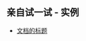 ## 亲自试一试 - 实例

- [文档的标题](http://www.w3school.com.cn/tiy/t.asp?f=html_title)

  <title> 标题定义文档的标题。

- [所有链接一个目标](http://www.w3school.com.cn/tiy/t.asp?f=html_base)

  如何使用 base 标签使页面中的所有标签在新窗口中打开。

- [文档描述](http://www.w3school.com.cn/tiy/t.asp?f=html_meta)

  使用 <meta> 元素来描述文档。

- [文档关键词](http://www.w3school.com.cn/tiy/t.asp?f=html_keywords)

  使用 <meta> 元素来定义文档的关键词。

- [重定向用户](http://www.w3school.com.cn/tiy/t.asp?f=html_redirect)

  如何把用户重定向到新的网址。

## HTML <head> 元素

<head> 元素是所有头部元素的容器。<head> 内的元素可包含脚本，指示浏览器在何处可以找到样式表，提供元信息，等等。

以下标签都可以添加到 head 部分：<title>、<base>、<link>、<meta>、<script> 以及 <style>。

## HTML <title> 元素

<title> 标签定义文档的标题。

title 元素在所有 HTML/XHTML 文档中都是必需的。

title 元素能够：

- 定义浏览器工具栏中的标题
- 提供页面被添加到收藏夹时显示的标题
- 显示在搜索引擎结果中的页面标题

一个简化的 HTML 文档：

```
<!DOCTYPE html>
<html>
<head>
<title>Title of the document</title>
</head>

<body>
The content of the document......
</body>

</html>

```

## HTML <base> 元素

<base> 标签为页面上的所有链接规定默认地址或默认目标（target）：

```
<head>
<base href="http://www.w3school.com.cn/images/" />
<base target="_blank" />
</head>

```

## HTML <link> 元素

<link> 标签定义文档与外部资源之间的关系。

<link> 标签最常用于连接样式表：

```
<head>
<link rel="stylesheet" type="text/css" href="mystyle.css" />
</head>

```

## HTML <style> 元素

<style> 标签用于为 HTML 文档定义样式信息。

您可以在 style 元素内规定 HTML 元素在浏览器中呈现的样式：

```
<head>
<style type="text/css">
body {background-color:yellow}
p {color:blue}
</style>
</head>

```

## HTML <meta> 元素

元数据（metadata）是关于数据的信息。

<meta> 标签提供关于 HTML 文档的元数据。元数据不会显示在页面上，但是对于机器是可读的。

典型的情况是，meta 元素被用于规定页面的描述、关键词、文档的作者、最后修改时间以及其他元数据。

<meta> 标签始终位于 head 元素中。

元数据可用于浏览器（如何显示内容或重新加载页面），搜索引擎（关键词），或其他 web 服务。

### 针对搜索引擎的关键词

一些搜索引擎会利用 meta 元素的 name 和 content 属性来索引您的页面。

下面的 meta 元素定义页面的描述：

```
<meta name="description" content="Free Web tutorials on HTML, CSS, XML" />
```

下面的 meta 元素定义页面的关键词：

```
<meta name="keywords" content="HTML, CSS, XML" />
```

name 和 content 属性的作用是描述页面的内容。

## HTML <script> 元素

<script> 标签用于定义客户端脚本，比如 JavaScript。

我们会在稍后的章节讲解 script 元素。

## HTML 头部元素

| 标签                                       | 描述                   |
| ---------------------------------------- | -------------------- |
| [<head>](http://www.w3school.com.cn/tags/tag_head.asp) | 定义关于文档的信息。           |
| [<title>](http://www.w3school.com.cn/tags/tag_title.asp) | 定义文档标题。              |
| [<base>](http://www.w3school.com.cn/tags/tag_base.asp) | 定义页面上所有链接的默认地址或默认目标。 |
| [<link>](http://www.w3school.com.cn/tags/tag_link.asp) | 定义文档与外部资源之间的关系。      |
| [<meta>](http://www.w3school.com.cn/tags/tag_meta.asp) | 定义关于 HTML 文档的元数据。    |
| [<script>](http://www.w3school.com.cn/tags/tag_script.asp) | 定义客户端脚本。             |
| [<style>](http://www.w3school.com.cn/tags/tag_style.asp) | 定义文档的样式信息。           |